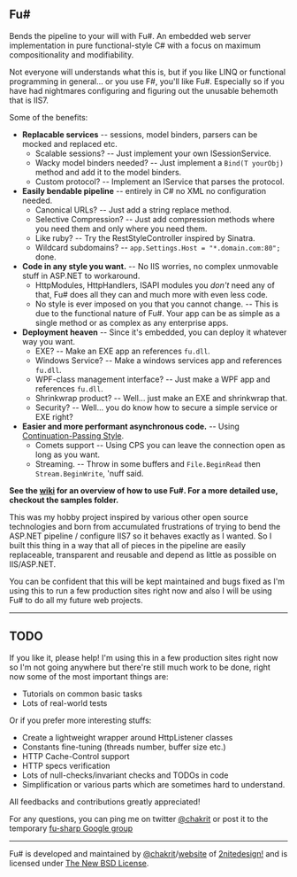 Fu#
---

Bends the pipeline to your will with Fu#. An embedded web server implementation in pure functional-style C# with a focus on maximum compositionality and modifiability.

Not everyone will understands what this is, but if you like LINQ or functional programming in general... or you use F#, you'll like Fu#. Especially so if you have had nightmares configuring and figuring out the unusable behemoth that is IIS7.

Some of the benefits:

* **Replacable services** -- sessions, model binders, parsers can be mocked and replaced etc.
  * Scalable sessions? -- Just implement your own ISessionService.
  * Wacky model binders needed? -- Just implement a `Bind(T yourObj)` method and add it to the model binders.
  * Custom protocol? -- Implement an IService that parses the protocol.
* **Easily bendable pipeline** -- entirely in C# no XML no configuration needed.
  * Canonical URLs? -- Just add a string replace method.
  * Selective Compression? -- Just add compression methods where you need them and only where you need them.
  * Like ruby? -- Try the RestStyleController inspired by Sinatra.
  * Wildcard subdomains? -- `app.Settings.Host = "*.domain.com:80";` done.
* **Code in any style you want.** -- No IIS worries, no complex unmovable stuff in ASP.NET to workaround.
  * HttpModules, HttpHandlers, ISAPI modules you *don't* need any of that, Fu# does all they can and much more with even less code.
  * No style is ever imposed on you that you cannot change. -- This is due to the functional nature of Fu#. Your app can be as simple as a single method or as complex as any enterprise apps.
* **Deployment heaven** -- Since it's embedded, you can deploy it whatever way you want.
  * EXE? -- Make an EXE app an references `fu.dll`.
  * Windows Service? -- Make a windows services app and references `fu.dll`.
  * WPF-class management interface? -- Just make a WPF app and references `fu.dll`.
  * Shrinkwrap product? -- Well... just make an EXE and shrinkwrap that.
  * Security? -- Well... you do know how to secure a simple service or EXE right?
* **Easier and more performant asynchronous code.** -- Using [Continuation-Passing Style][5].
  * Comets support -- Using CPS you can leave the connection open as long as you want.
  * Streaming. -- Throw in some buffers and `File.BeginRead` then `Stream.BeginWrite`, 'nuff said.

**See the [wiki][3] for an overview of how to use Fu#. For a more detailed use, checkout the samples folder.**

This was my hobby project inspired by various other open source technologies and born from accumulated frustrations of trying to bend the ASP.NET pipeline / configure IIS7 so it behaves exactly as I wanted. So I built this thing in a way that all of pieces in the pipeline are easily replaceable, transparent and reusable and depend as little as possible on IIS/ASP.NET.

You can be confident that this will be kept maintained and bugs fixed as I'm using this to run a few production sites right now and also I will be using Fu# to do all my future web projects.

----

TODO
----

If you like it, please help! I'm using this in a few production sites right now so I'm not going anywhere but there're still much work to be done, right now some of the most important things are:

* Tutorials on common basic tasks
* Lots of real-world tests

Or if you prefer more interesting stuffs:

* Create a lightweight wrapper around HttpListener classes
* Constants fine-tuning (threads number, buffer size etc.)
* HTTP Cache-Control support
* HTTP specs verification
* Lots of null-checks/invariant checks and TODOs in code
* Simplification or various parts which are sometimes hard to understand.

All feedbacks and contributions greatly appreciated!

For any questions, you can ping me on twitter [@chakrit][4] or post it to the temporary [fu-sharp Google group][6]

---

Fu# is developed and maintained by [@chakrit][4]/[website][2] of [2nitedesign!][0] and is licensed under [The New BSD License][1].

  [0]: http://2nitedesign.com/
  [1]: http://en.wikipedia.org/wiki/BSD_licenses#3-clause_license_.28.22New_BSD_License.22.29
  [2]: http://chakrit.net/
  [3]: http://wiki.github.com/chakrit/fu-sharp/
  [4]: http://twitter.com/chakrit/
  [5]: http://en.wikipedia.org/wiki/Continuation-passing_style
  [6]: http://groups.google.com/group/fu-sharp